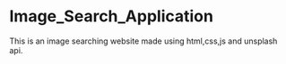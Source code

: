 # Image_Search_Application
This is an image searching website made using html,css,js and unsplash api.
